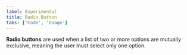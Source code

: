 ```yaml
---
label: Experimental
title: Radio Button
tabs: ['Code', 'Usage']
---
```


<page-intro>**Radio buttons** are used when a list of two or more options are mutually exclusive, meaning the user must select only one option.</page-intro>

<component 
    name="Radio Button"
    component="radio-button" 
    variation="radio-button"
    experimental="true"
    >
</component>
<component-docs component="radio-button"></component-docs>
